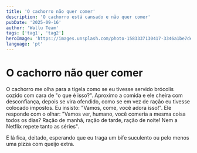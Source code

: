 ```yaml
---
title: 'O cachorro não quer comer'
description: 'O cachorro está cansado e não quer comer'
pubDate: '2025-09-16'
author: 'Wallu Team'
tags: ['tag1', 'tag2']
heroImage: 'https://images.unsplash.com/photo-1583337130417-3346a1be7dee?w=800&h=400&fit=crop'
language: 'pt'
---
```


# O cachorro não quer comer

O cachorro me olha para a tigela como se eu tivesse servido brócolis cozido com cara de "o que é isso?".
Aproximo a comida e ele cheira com desconfiança, depois se vira ofendido, como se em vez de ração eu tivesse colocado impostos.
Eu insisto: "Vamos, come, você adora isso!".
Ele responde com o olhar: "Vamos ver, humano, você comeria a mesma coisa todos os dias? Ração de manhã, ração de tarde, ração de noite! Nem a Netflix repete tanto as séries".

E lá fica, deitado, esperando que eu traga um bife suculento ou pelo menos uma pizza com queijo extra.
